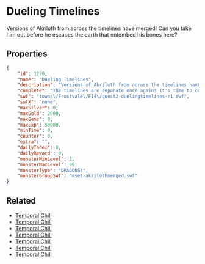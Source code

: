 # Dueling Timelines

Versions of Akriloth from across the timelines have merged! Can you take him out before he escapes the earth that entombed his bones here?

## Properties

```json
{
    "id": 1220,
    "name": "Dueling Timelines",
    "description": "Versions of Akriloth from across the timelines have merged! Can you take him out before he escapes the earth that entombed his bones here?",
    "complete": "The timelines are separate once again! It's time to celebrate in Frostvale!",
    "swf": "towns\/Frostvale\/F14\/quest2-duelingtimelines-r1.swf",
    "swfX": "none",
    "maxSilver": 0,
    "maxGold": 2000,
    "maxGems": 0,
    "maxExp": 50000,
    "minTime": 0,
    "counter": 0,
    "extra": "",
    "dailyIndex": 0,
    "dailyReward": 0,
    "monsterMinLevel": 1,
    "monsterMaxLevel": 99,
    "monsterType": "DRAGONS!",
    "monsterGroupSwf": "mset-akrilothmerged.swf"
}
```

## Related

- [Temporal Chill](../items/13287-temporal-chill.md)
- [Temporal Chill](../items/13288-temporal-chill.md)
- [Temporal Chill](../items/13289-temporal-chill.md)
- [Temporal Chill](../items/13290-temporal-chill.md)
- [Temporal Chill](../items/13291-temporal-chill.md)
- [Temporal Chill](../items/13292-temporal-chill.md)
- [Temporal Chill](../items/13293-temporal-chill.md)

